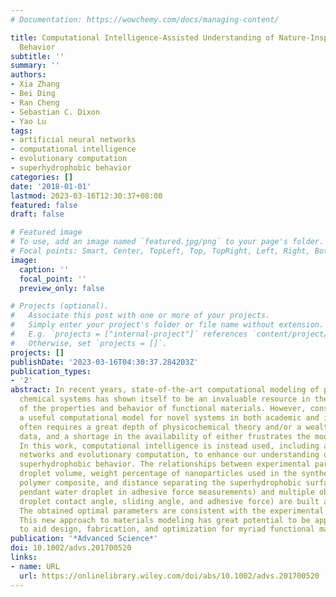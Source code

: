 ```yaml
---
# Documentation: https://wowchemy.com/docs/managing-content/

title: Computational Intelligence-Assisted Understanding of Nature-Inspired Superhydrophobic
  Behavior
subtitle: ''
summary: ''
authors:
- Xia Zhang
- Bei Ding
- Ran Cheng
- Sebastian C. Dixon
- Yao Lu
tags:
- artificial neural networks
- computational intelligence
- evolutionary computation
- superhydrophobic behavior
categories: []
date: '2018-01-01'
lastmod: 2023-03-16T12:30:37+08:00
featured: false
draft: false

# Featured image
# To use, add an image named `featured.jpg/png` to your page's folder.
# Focal points: Smart, Center, TopLeft, Top, TopRight, Left, Right, BottomLeft, Bottom, BottomRight.
image:
  caption: ''
  focal_point: ''
  preview_only: false

# Projects (optional).
#   Associate this post with one or more of your projects.
#   Simply enter your project's folder or file name without extension.
#   E.g. `projects = ["internal-project"]` references `content/project/deep-learning/index.md`.
#   Otherwise, set `projects = []`.
projects: []
publishDate: '2023-03-16T04:30:37.284203Z'
publication_types:
- '2'
abstract: In recent years, state-of-the-art computational modeling of physical and
  chemical systems has shown itself to be an invaluable resource in the prediction
  of the properties and behavior of functional materials. However, construction of
  a useful computational model for novel systems in both academic and industrial contexts
  often requires a great depth of physicochemical theory and/or a wealth of empirical
  data, and a shortage in the availability of either frustrates the modeling process.
  In this work, computational intelligence is instead used, including artificial neural
  networks and evolutionary computation, to enhance our understanding of nature-inspired
  superhydrophobic behavior. The relationships between experimental parameters (water
  droplet volume, weight percentage of nanoparticles used in the synthesis of the
  polymer composite, and distance separating the superhydrophobic surface and the
  pendant water droplet in adhesive force measurements) and multiple objectives (water
  droplet contact angle, sliding angle, and adhesive force) are built and weighted.
  The obtained optimal parameters are consistent with the experimental observations.
  This new approach to materials modeling has great potential to be applied more generally
  to aid design, fabrication, and optimization for myriad functional materials.
publication: '*Advanced Science*'
doi: 10.1002/advs.201700520
links:
- name: URL
  url: https://onlinelibrary.wiley.com/doi/abs/10.1002/advs.201700520
---
```

